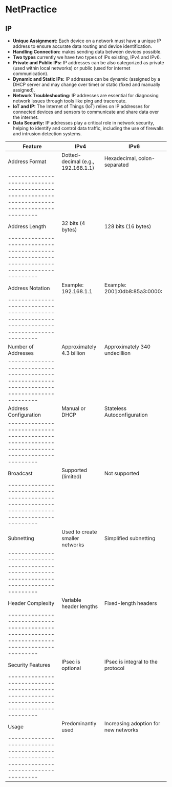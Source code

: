 # NetPractice

## IP
- **Unique Assignment:** Each device on a network must have a unique IP address to ensure accurate data routing and device identification.
- **Handling Connection:** makes sending data between devices possible. 
- **Two types** currently we have two types of IPs existing, IPv4 and IPv6.
- **Private and Public IPs:** IP addresses can be also categorized as private (used within local networks) or public (used for internet communication).
- **Dynamic and Static IPs:** IP addresses can be dynamic (assigned by a DHCP server and may change over time) or static (fixed and manually assigned).
- **Network Troubleshooting:** IP addresses are essential for diagnosing network issues through tools like ping and traceroute.
- **IoT and IP:** The Internet of Things (IoT) relies on IP addresses for connected devices and sensors to communicate and share data over the internet.
- **Data Security:** IP addresses play a critical role in network security, helping to identify and control data traffic, including the use of firewalls and intrusion detection systems.

  
| Feature                | IPv4                               | IPv6                           |
|------------------------|------------------------------------|-------------------------------|
| Address Format         | Dotted-decimal (e.g., 192.168.1.1) | Hexadecimal, colon-separated  |
|---------------------------------------------------------------------------------------------|
| Address Length         | 32 bits (4 bytes)                  | 128 bits (16 bytes)           |
|---------------------------------------------------------------------------------------------|
| Address Notation       | Example: 192.168.1.1               | Example: 2001:0db8:85a3:0000: |
|---------------------------------------------------------------------------------------------|
| Number of Addresses    | Approximately 4.3 billion          | Approximately 340 undecillion |
|---------------------------------------------------------------------------------------------|
| Address Configuration  | Manual or DHCP                     | Stateless Autoconfiguration   |
|---------------------------------------------------------------------------------------------|
| Broadcast              | Supported (limited)                | Not supported                 |
|---------------------------------------------------------------------------------------------|
| Subnetting             | Used to create smaller networks    | Simplified subnetting         |
|---------------------------------------------------------------------------------------------|
| Header Complexity      | Variable header lengths            | Fixed-length headers          |
|---------------------------------------------------------------------------------------------|
| Security Features      | IPsec is optional                  | IPsec is integral to the protocol |
|---------------------------------------------------------------------------------------------|
| Usage                  | Predominantly used                 | Increasing adoption for new networks |
|---------------------------------------------------------------------------------------------|
